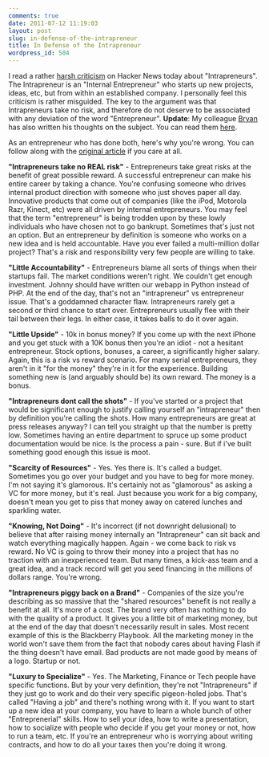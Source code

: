 ```yaml
---
comments: true
date: 2011-07-12 11:19:03
layout: post
slug: in-defense-of-the-intrapreneur
title: In Defense of the Intrapreneur
wordpress_id: 504
---
```


I read a rather [harsh criticism](http://www.chubbybrain.com/blog/intrapreneur-entrepreneur-no-similarity/)
on Hacker News today about "Intrapreneurs". The Intrapreneur is an "Internal
Entrepreneur" who starts up new projects, ideas, etc, but from within an
established company. I personally feel this criticism is rather misguided. The
key to the argument was that Intrapreneurs take no risk, and therefore do not
deserve to be associated with any deviation of the word "Entrepreneur".
**Update**: My colleague [Bryan](http://twitter.com/#!/bcantrill) has also
written his thoughts on the subject. You can read them
[here](http://dtrace.org/blogs/bmc/2011/07/12/in-defense-of-intrapreneurialism/).

As an entrepreneur who has done both, here's why you're wrong. You can follow
along with the [original
article](http://www.chubbybrain.com/blog/intrapreneur-entrepreneur-no-similarity/)
if you care at all.

**"Intrapreneurs take no REAL risk"** - Entrepreneurs take great risks at the
benefit of great possible reward. A successful entrepreneur can make his entire
career by taking a chance. You're confusing someone who drives internal product
direction with someone who just shoves paper all day. Innovative products that
come out of companies (like the iPod, Motorola Razr, Kinect, etc) were all
driven by internal entrepreneurs. You may feel that the term "entrepreneur" is
being trodden upon by these lowly individuals who have chosen not to go
bankrupt. Sometimes that's just not an option. But an entrepreneur by definition
is someone who works on a new idea and is held accountable. Have you ever failed
a multi-million dollar project? That's a risk and responsibility very few people
are willing to take.

**"Little Accountability"** - Entrepreneurs blame all sorts of things when their
startups fail. The market conditions weren't right. We couldn't get enough
investment. Johnny should have written our webapp in Python instead of PHP. At
the end of the day, that's not an "intrapreneur" vs entrepreneur issue. That's a
goddamned character flaw. Intrapreneurs rarely get a second or third chance to
start over. Entrepreneurs usually flee with their tail between their legs. In
either case, it takes balls to do it over again.

**"Little Upside"** - 10k in bonus money? If you come up with the next iPhone
and you get stuck with a 10K bonus then you're an idiot - not a hesitant
entrepreneur. Stock options, bonuses, a career, a significantly higher salary.
Again, this is a risk vs reward scenario. For many serial entrepreneurs, they
aren't in it "for the money" they're in it for the experience. Building
something new is (and arguably should be) its own reward. The money is a bonus.

**"Intrapreneurs dont call the shots"** - If you've started or a project that
would be significant enough to justify calling yourself an "intrapreneur" then
by definition you're calling the shots. How many entrepreneurs are great at
press releases anyway? I can tell you straight up that the number is pretty low.
Sometimes having an entire department to spruce up some product documentation
would be nice. Is the process a pain - sure. But if i've built something good
enough this issue is moot.

**"Scarcity of Resources"** - Yes. Yes there is. It's called a budget. Sometimes
you go over your budget and you have to beg for more money. I'm not saying it's
glamorous. It's certainly not as "glamorous" as asking a VC for more money, but
it's real. Just because you work for a big company, doesn't mean you get to piss
that money away on catered lunches and sparkling water.

**"Knowing, Not Doing"** - It's incorrect (if not downright delusional) to
believe that after raising money internally an "Intrapreneur" can sit back and
watch everything magically happen. Again - we come back to risk vs reward. No VC
is going to throw their money into a project that has no traction with an
inexperienced team. But many times, a kick-ass team and a great idea, and a
track record will get you seed financing in the millions of dollars range.
You're wrong.

**"Intrapreneurs piggy back on a Brand"** - Companies of the size you're
describing as so massive that the "shared resources" benefit is not really a
benefit at all. It's more of a cost. The brand very often has nothing to do with
the quality of a product. It gives you a little bit of marketing money, but at
the end of the day that doesn't necessarily result in sales. Most recent example
of this is the Blackberry Playbook. All the marketing money in the world won't
save them from the fact that nobody cares about having Flash if the thing
doesn't have email. Bad products are not made good by means of a logo. Startup
or not.

**"Luxury to Specialize"** - Yes. The Marketing, Finance or Tech people have
specific functions. But by your very definition, they're not "Intrapreneurs" if
they just go to work and do their very specific pigeon-holed jobs. That's called
"Having a job" and there's nothing wrong with it. If you want to start up a new
idea at your company, you have to learn a whole bunch of other "Entreprenerial"
skills. How to sell your idea, how to write a presentation, how to socialize
with people who decide if you get your money or not, how to run a team, etc. If
you're an entrepreneur who is worrying about writing contracts, and how to do
all your taxes then you're doing it wrong.
